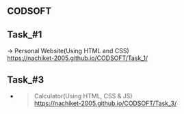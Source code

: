 ##  CODSOFT

## Task_#1

-> Personal Website(Using HTML and CSS)<br>https://nachiket-2005.github.io/CODSOFT/Task_1/

## Task_#3

- > Calculator(Using HTML, CSS & JS)<br>https://nachiket-2005.github.io/CODSOFT/Task_3/
